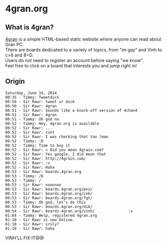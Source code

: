 # 4gran.org

## What is 4gran?

[4gran](http://4gran.org/) is a simple HTML-based static website where anyone can read about Gran PC.  
There are boards dedicated to a variety of topics, from "im gay" and Vinh to c=8 and 8=D.  
Users do not need to register an account before saying "we know".  
Feel free to click on a board that interests you and jump right in!

## Origin

```
Saturday, June 14, 2014
00:35 - Timmy: Tweetdick
00:50 - Sir Rawr: tweet ur dick
00:50 - Sir Rawr: 4gran
00:51 - Sir Rawr: Sounds like a knock-off version of 4chan4
00:51 - Sir Rawr: 4gran
00:51 - Timmy: Oh god no
00:52 - Timmy: Hey, 4gran.org is available
00:52 - Sir Rawr: ...
00:52 - Sir Rawr: cunt
00:52 - Sir Rawr: I was checking that too lmao
00:52 - Timmy: :D
00:52 - Timmy: Time to buy it
00:52 - Sir Rawr: > Did you mean 4grain.com?
00:52 - Sir Rawr: Yes google, I did mean that
00:52 - Sir Rawr: http://4grain.com/
00:52 - Sir Rawr: :v
00:52 - Sir Rawr: Haha
00:53 - Sir Rawr: boards.4gran.org
00:53 - Timmy: /b
00:53 - Timmy: /
00:53 - Sir Rawr: noonnoo
00:53 - Sir Rawr: boards.4gran.org/pns/
00:53 - Sir Rawr: boards.4gran.org/cok/
00:53 - Sir Rawr: boards.4gran.org/fgt/
00:53 - Timmy: Oh god, let's do this
00:53 - Sir Rawr: boards.4gran.org/dik/
00:54 - Sir Rawr: boards.4gran.org/vinh/               :v
01:04 - Timmy: Welp, registered 4gran.org
01:10 - Sir Rawr is now Online.
01:10 - Sir Rawr: srsly?
01:10 - Sir Rawr: haha

```

VINH'LL FIX IT@@
